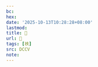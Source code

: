 ```yaml
---
bc:
hex:
date: '2025-10-13T10:28:28+08:00'
lastmod:
title: 􃕖
url: 􃕖
tags: [袟]
src: DCCV
note:
---
```

